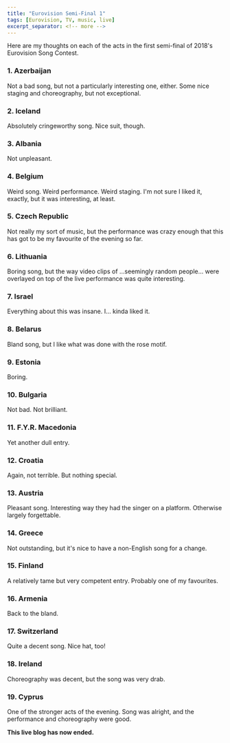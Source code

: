 ```yaml
---
title: "Eurovision Semi-Final 1"
tags: [Eurovision, TV, music, live]
excerpt_separator: <!-- more -->
---
```


Here are my thoughts on each of the acts in the first semi-final of 2018's Eurovision Song Contest.

<!-- more -->

### 1. Azerbaijan

Not a bad song, but not a particularly interesting one, either. Some nice staging and choreography, but not exceptional.

### 2. Iceland

Absolutely cringeworthy song. Nice suit, though.

### 3. Albania
Not unpleasant.

### 4. Belgium
Weird song. Weird performance. Weird staging. I'm not sure I liked it, exactly, but it was interesting, at least.

### 5. Czech Republic
Not really my sort of music, but the performance was crazy enough that this has got to be my favourite of the evening so far.

### 6. Lithuania
Boring song, but the way video clips of …seemingly random people… were overlayed on top of the live performance was quite interesting.

### 7. Israel
Everything about this was insane. I… kinda liked it.

### 8. Belarus
Bland song, but I like what was done with the rose motif.

### 9. Estonia
Boring.

### 10. Bulgaria
Not bad. Not brilliant.

### 11. F.Y.R. Macedonia
Yet another dull entry.

### 12. Croatia
Again, not terrible. But nothing special.

### 13. Austria
Pleasant song. Interesting way they had the singer on a platform. Otherwise largely forgettable.

### 14. Greece
Not outstanding, but it's nice to have a non-English song for a change.

### 15. Finland
A relatively tame but very competent entry. Probably one of my favourites.

### 16. Armenia
Back to the bland.

### 17. Switzerland
Quite a decent song. Nice hat, too!

### 18. Ireland
Choreography was decent, but the song was very drab.

### 19. Cyprus
One of the stronger acts of the evening. Song was alright, and the performance and choreography were good.

**This live blog has now ended.**
